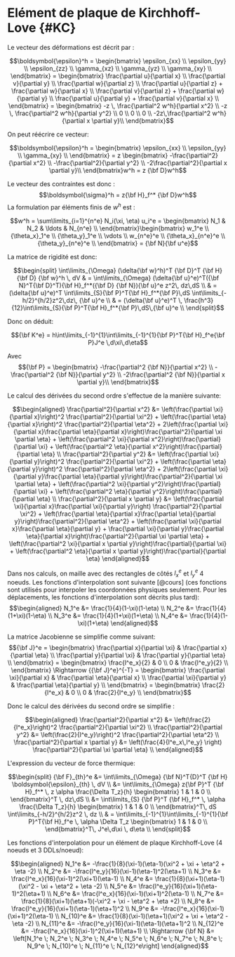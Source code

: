 # Elément de plaque de Kirchhoff-Love {#KC}

Le vecteur des déformations est décrit par :

$$\boldsymbol{\epsilon}^h = \begin{bmatrix}
        \epsilon_{xx} \\
        \epsilon_{yy} \\
        \epsilon_{zz} \\
        \gamma_{xz} \\
        \gamma_{yz} \\
        \gamma_{xy} \\
    \end{bmatrix} = \begin{bmatrix}
        \frac{\partial u}{\partial x} \\
        \frac{\partial v}{\partial y} \\
        \frac{\partial w}{\partial z} \\
        \frac{\partial u}{\partial z} + \frac{\partial w}{\partial x} \\
        \frac{\partial v}{\partial z} + \frac{\partial w}{\partial y} \\
        \frac{\partial u}{\partial y} + \frac{\partial v}{\partial x} \\
    \end{bmatrix} = \begin{bmatrix}
        -z \, \frac{\partial^2 w^h}{\partial x^2} \\
        -z \, \frac{\partial^2 w^h}{\partial y^2} \\
         0 \\
         0 \\
         0 \\
         -2z\,\frac{\partial^2 w^h}{\partial x \partial y}\\
    \end{bmatrix}$$

On peut réécrire ce vecteur: 

$$\boldsymbol{\epsilon}^h = \begin{bmatrix}
        \epsilon_{xx} \\
        \epsilon_{yy} \\
        \gamma_{xy} \\ 
    \end{bmatrix} = z \begin{bmatrix}
        -\frac{\partial^2}{\partial x^2} \\
        -\frac{\partial^2}{\partial y^2} \\
        -2\frac{\partial^2}{\partial x \partial y}\\
    \end{bmatrix}w^h = z {\bf D}w^h$$

Le vecteur des contraintes est donc : $$\boldsymbol{\sigma}^h = z{\bf H}_f^* {\bf D}w^h$$ La formulation par éléments finis de $w^h$ est :

$$w^h = \sum\limits_{i=1}^{n^e} N_i(\xi, \eta) u_i^e = \begin{bmatrix}
        N_1 & N_2 & \ldots & N_{n^e} \\
    \end{bmatrix}\begin{bmatrix}
         w_1^e \\ {\theta_x}_1^e \\ {\theta_y}_1^e \\ \vdots \\ w_{n^e}^e \\ {\theta_x}_{n^e}^e \\ {\theta_y}_{n^e}^e \\
    \end{bmatrix} =  {\bf N}{\bf u^e}$$

La matrice de rigidité est donc: 

$$\begin{split}
        \int\limits_{\Omega} (\delta{\bf w}^h)^T {\bf D}^T {\bf H} {\bf D} {\bf w}^h \, dV & = \int\limits_{\Omega} (\delta{\bf u}^e)^T({\bf N}^T{\bf D}^T){\bf H}_f^*({\bf D} {\bf N}){\bf u}^e z^2\, dz\,dS \\
        & = (\delta{\bf u}^e)^T \int\limits_{S}{\bf P}^T{\bf H}_f^*{\bf P}\,dS \int\limits_{-h/2}^{h/2}z^2\,dz\, {\bf u}^e \\
        & = (\delta{\bf u}^e)^T \, \frac{h^3}{12}\int\limits_{S}{\bf P}^T{\bf H}_f^*{\bf P}\,dS\,{\bf u}^e \\
    \end{split}$$

Donc on déduit:

$${\bf K^e} = h\int\limits_{-1}^{1}\int\limits_{-1}^{1}{\bf P}^T{\bf H}_f^e{\bf P}J^e \,d\xi\,d\eta$$

Avec $${\bf P} = \begin{bmatrix}
        -\frac{\partial^2 {\bf N}}{\partial x^2} \\
        -\frac{\partial^2 {\bf N}}{\partial y^2} \\
        -2\frac{\partial^2 {\bf N}}{\partial x \partial y}\\
    \end{bmatrix}$$

Le calcul des dérivées du second ordre s'effectue de la manière suivante: 

$$\begin{aligned}
    \frac{\partial^2}{\partial x^2} &= \left(\frac{\partial \xi}{\partial x}\right)^2 \frac{\partial^2}{\partial \xi^2} + \left(\frac{\partial \eta}{\partial x}\right)^2 \frac{\partial^2}{\partial \eta^2} + 2\left(\frac{\partial \xi}{\partial x}\frac{\partial \eta}{\partial x}\right)\frac{\partial^2}{\partial \xi \partial \eta} + \left(\frac{\partial^2 \xi}{\partial x^2}\right)\frac{\partial}{\partial \xi} + \left(\frac{\partial^2 \eta}{\partial x^2}\right)\frac{\partial}{\partial \eta} \\
     \frac{\partial^2}{\partial y^2} &= \left(\frac{\partial \xi}{\partial y}\right)^2 \frac{\partial^2}{\partial \xi^2} + \left(\frac{\partial \eta}{\partial y}\right)^2 \frac{\partial^2}{\partial \eta^2} + 2\left(\frac{\partial \xi}{\partial y}\frac{\partial \eta}{\partial y}\right)\frac{\partial^2}{\partial \xi \partial \eta} + \left(\frac{\partial^2 \xi}{\partial y^2}\right)\frac{\partial}{\partial \xi} + \left(\frac{\partial^2 \eta}{\partial y^2}\right)\frac{\partial}{\partial \eta} \\
      \frac{\partial^2}{\partial x \partial y} &= \left(\frac{\partial \xi}{\partial x}\frac{\partial \xi}{\partial y}\right) \frac{\partial^2}{\partial \xi^2} + \left(\frac{\partial \eta}{\partial x}\frac{\partial \eta}{\partial y}\right)\frac{\partial^2}{\partial \eta^2} + \left(\frac{\partial \xi}{\partial x}\frac{\partial \eta}{\partial y} + \frac{\partial \xi}{\partial y}\frac{\partial \eta}{\partial x}\right)\frac{\partial^2}{\partial \xi \partial \eta} + \left(\frac{\partial^2 \xi}{\partial x \partial y}\right)\frac{\partial}{\partial \xi} + \left(\frac{\partial^2 \eta}{\partial x \partial y}\right)\frac{\partial}{\partial \eta}
\end{aligned}$$

Dans nos calculs, on maille avec des rectangles de côtés $l^e_x$ et
$l^e_y$ 4 noeuds. Les fonctions d'interpolation sont suivante [@cours]
(ces fonctions sont utilisés pour interpoler les coordonnées physiques
seulement. Pour les déplacements, les fonctions d'interpolation sont
décrits plus tard): $$\begin{aligned}
    N_1^e &= \frac{1}{4}(1-\xi)(1-\eta) \\
    N_2^e &= \frac{1}{4}(1+\xi)(1-\eta) \\
    N_3^e &= \frac{1}{4}(1+\xi)(1+\eta) \\
    N_4^e &= \frac{1}{4}(1-\xi)(1+\eta)
\end{aligned}$$

La matrice Jacobienne se simplifie comme suivant:
$${\bf J}^e = \begin{bmatrix}
        \frac{\partial x}{\partial \xi} & \frac{\partial x}{\partial \eta} \\
        \frac{\partial y}{\partial \xi} & \frac{\partial y}{\partial \eta} \\
    \end{bmatrix} = \begin{bmatrix}
        \frac{l^e_x}{2} & 0 \\
        0 & \frac{l^e_y}{2} \\
    \end{bmatrix} \Rightarrow {{\bf J}^e}^{-T} = \begin{bmatrix}
        \frac{\partial \xi}{\partial x} & \frac{\partial \eta}{\partial x} \\
        \frac{\partial \xi}{\partial y} & \frac{\partial \eta}{\partial y} \\
    \end{bmatrix} = \begin{bmatrix}
        \frac{2}{l^e_x} & 0 \\
        0 & \frac{2}{l^e_y} \\
    \end{bmatrix}$$

Donc le calcul des dérivées du second ordre se simplifie :

$$\begin{aligned}
    \frac{\partial^2}{\partial x^2} &= \left(\frac{2}{l^e_x}\right)^2 \frac{\partial^2}{\partial \xi^2} \\
    \frac{\partial^2}{\partial y^2} &= \left(\frac{2}{l^e_y}\right)^2 \frac{\partial^2}{\partial \eta^2} \\
    \frac{\partial^2}{\partial x \partial y} &= \left(\frac{4}{l^e_x\,l^e_y} \right) \frac{\partial^2}{\partial \xi \partial \eta} \\
\end{aligned}$$

L'expression du vecteur de force thermique: 

$$\begin{split}
        {\bf F}_{th}^e &=  \int\limits_{\Omega} {\bf N}^T{D}^T {\bf H} \boldsymbol{\epsilon}_{th} \, dV \\
    &= \int\limits_{\Omega} z{\bf P}^T {\bf H}_f^* \, z \alpha \frac{\Delta T_z}{h} \begin{bmatrix}
        1 & 1 & 0 \\
    \end{bmatrix}^T \, dz\,dS \\
    &= \int\limits_{S} {\bf P}^T {\bf H}_f^* \, \alpha \frac{\Delta T_z}{h} \begin{bmatrix}
        1 & 1 & 0 \\
    \end{bmatrix}^T\, dS \int\limits_{-h/2}^{h/2}z^2 \, dz \\
    & = \int\limits_{-1}^{1}\int\limits_{-1}^{1}{\bf P}^T{\bf H}_f^e \,  \alpha \Delta T_z \begin{bmatrix}
        1 & 1 & 0 \\
    \end{bmatrix}^T\, J^e\,d\xi \, d\eta \\
    \end{split}$$

Les fonctions d'interpolation pour un élément de plaque Kirchhoff-Love (4 noeuds et 3 DDLs/noeud): 

$$\begin{aligned}
    N_1^e &= -\frac{1}{8}(\xi-1)(\eta-1)(\xi^2 + \xi + \eta^2 + \eta -2) \\
    N_2^e &= -\frac{l^e_y}{16}(\xi-1)(\eta-1)^2(\eta+1) \\
    N_3^e &= \frac{l^e_x}{16}(\xi-1)^2(\xi+1)(\eta-1) \\
    N_4^e &= \frac{1}{8}(\xi+1)(\eta-1)(\xi^2 - \xi + \eta^2 + \eta -2) \\
    N_5^e &= \frac{l^e_y}{16}(\xi+1)(\eta-1)^2(\eta+1) \\
    N_6^e &= \frac{l^e_x}{16}(\xi-1)(\xi+1)^2(\eta-1) \\
    N_7^e &= \frac{1}{8}(\xi+1)(\eta+1)(-\xi^2 + \xi - \eta^2 + \eta +2) \\
    N_8^e &= \frac{l^e_y}{16}(\xi+1)(\eta-1)(\eta+1)^2 \\
    N_9^e &= -\frac{l^e_x}{16}(\xi-1)(\xi+1)^2(\eta-1) \\
    N_{10}^e &= \frac{1}{8}(\xi-1)(\eta+1)(\xi^2 + \xi + \eta^2 - \eta -2) \\
    N_{11}^e &= -\frac{l^e_y}{16}(\xi-1)(\eta-1)(\eta+1)^2 \\
    N_{12}^e &= -\frac{l^e_x}{16}(\xi-1)^2(\xi+1)(\eta+1) \\
    \Rightarrow {\bf N} &= \left[N_1^e \; N_2^e \; N_3^e \; N_4^e \; N_5^e \; N_6^e \; N_7^e \; N_8^e \; N_9^e \; N_{10}^e \; N_{11}^e \; N_{12}^e\right] 
\end{aligned}$$
